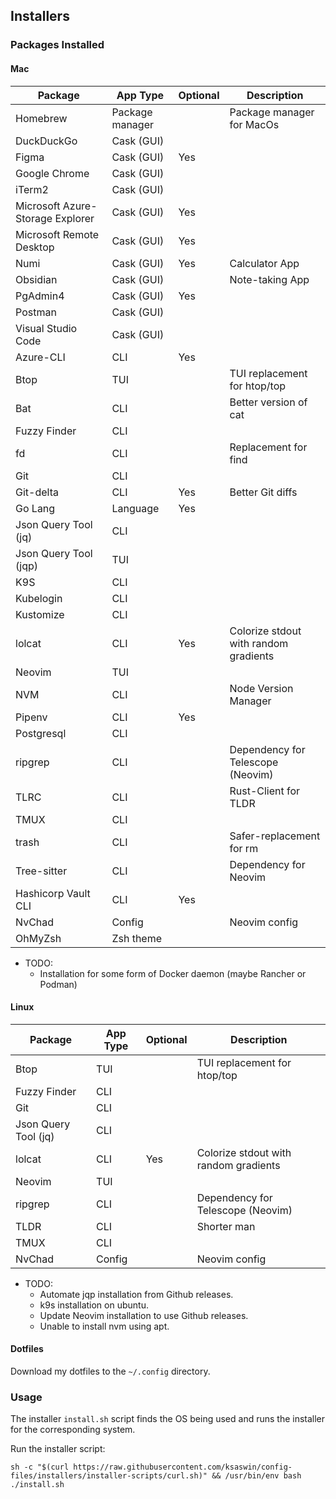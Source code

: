 ## Installers


### Packages Installed

#### Mac

| Package                          | App Type        | Optional | Description                           |
|----------------------------------|-----------------|----------|---------------------------------------|
| Homebrew                         | Package manager |          | Package manager for MacOs             |
| DuckDuckGo                       | Cask (GUI)      |          |                                       |
| Figma                            | Cask (GUI)      | Yes      |                                       |
| Google Chrome                    | Cask (GUI)      |          |                                       |
| iTerm2                           | Cask (GUI)      |          |                                       |
| Microsoft Azure-Storage Explorer | Cask (GUI)      | Yes      |                                       |
| Microsoft Remote Desktop         | Cask (GUI)      | Yes      |                                       |
| Numi                             | Cask (GUI)      | Yes      | Calculator App                        |
| Obsidian                         | Cask (GUI)      |          | Note-taking App                       |
| PgAdmin4                         | Cask (GUI)      | Yes      |                                       |
| Postman                          | Cask (GUI)      |          |                                       |
| Visual Studio Code               | Cask (GUI)      |          |                                       |
| Azure-CLI                        | CLI             | Yes      |                                       |
| Btop                             | TUI             |          | TUI replacement for htop/top          |
| Bat                              | CLI             |          | Better version of cat                 |
| Fuzzy Finder                     | CLI             |          |                                       |
| fd                               | CLI             |          | Replacement for find                  |
| Git                              | CLI             |          |                                       |
| Git-delta                        | CLI             | Yes      | Better Git diffs                      |
| Go Lang                          | Language        | Yes      |                                       |
| Json Query Tool (jq)             | CLI             |          |                                       |
| Json Query Tool (jqp)            | TUI             |          |                                       |
| K9S                              | CLI             |          |                                       |
| Kubelogin                        | CLI             |          |                                       |
| Kustomize                        | CLI             |          |                                       |
| lolcat                           | CLI             | Yes      | Colorize stdout with random gradients |
| Neovim                           | TUI             |          |                                       |
| NVM                              | CLI             |          | Node Version Manager                  |
| Pipenv                           | CLI             | Yes      |                                       |
| Postgresql                       | CLI             |          |                                       |
| ripgrep                          | CLI             |          | Dependency for Telescope (Neovim)     |
| TLRC                             | CLI             |          | Rust-Client for TLDR                  |
| TMUX                             | CLI             |          |                                       |
| trash                            | CLI             |          | Safer-replacement for rm              |
| Tree-sitter                      | CLI             |          | Dependency for Neovim                 |
| Hashicorp Vault CLI              | CLI             | Yes      |                                       |
| NvChad                           | Config          |          | Neovim config                         |
| OhMyZsh                          | Zsh theme       |          |                                       |

- TODO:
  - Installation for some form of Docker daemon (maybe Rancher or Podman)

#### Linux

| Package                          | App Type        | Optional | Description                           |
|----------------------------------|-----------------|----------|---------------------------------------|
| Btop                             | TUI             |          | TUI replacement for htop/top          |
| Fuzzy Finder                     | CLI             |          |                                       |
| Git                              | CLI             |          |                                       |
| Json Query Tool (jq)             | CLI             |          |                                       |
| lolcat                           | CLI             | Yes      | Colorize stdout with random gradients |
| Neovim                           | TUI             |          |                                       |
| ripgrep                          | CLI             |          | Dependency for Telescope (Neovim)     |
| TLDR                             | CLI             |          | Shorter man                           |
| TMUX                             | CLI             |          |                                       |
| NvChad                           | Config          |          | Neovim config                         |

- TODO:
  - Automate jqp installation from Github releases.
  - k9s installation on ubuntu.
  - Update Neovim installation to use Github releases.
  - Unable to install nvm using apt.


#### Dotfiles

Download my dotfiles to the `~/.config` directory.


### Usage

The installer `install.sh` script finds the OS being used and runs the installer for the corresponding system.

Run the installer script:
```shell
sh -c "$(curl https://raw.githubusercontent.com/ksaswin/config-files/installers/installer-scripts/curl.sh)" && /usr/bin/env bash ./install.sh
```
